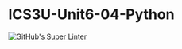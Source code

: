 # ICS3U-Unit6-04-Python

[![GitHub's Super Linter](https://github.com/Dahrio-Francois/ICS3U-Unit6-04-Python/workflows/GitHub's%20Super%20Linter/badge.svg)](https://github.com/Dahrio-Francois/ICS3U-Unit6-04-Python/actions)
